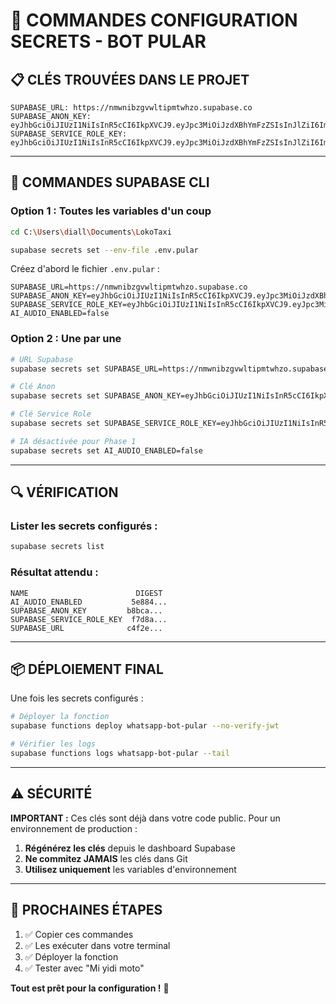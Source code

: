 # 🔐 COMMANDES CONFIGURATION SECRETS - BOT PULAR

## 📋 CLÉS TROUVÉES DANS LE PROJET

```
SUPABASE_URL: https://nmwnibzgvwltipmtwhzo.supabase.co
SUPABASE_ANON_KEY: eyJhbGciOiJIUzI1NiIsInR5cCI6IkpXVCJ9.eyJpc3MiOiJzdXBhYmFzZSIsInJlZiI6Im5td25pYnpndndsdGlwbXR3aHpvIiwicm9sZSI6ImFub24iLCJpYXQiOjE3NTMxODY5MDMsImV4cCI6MjA2ODc2MjkwM30.cmOT0pwKr0T7DyR7FjF9lr2Aea3A3OfOytEfhi0GQ4U
SUPABASE_SERVICE_ROLE_KEY: eyJhbGciOiJIUzI1NiIsInR5cCI6IkpXVCJ9.eyJpc3MiOiJzdXBhYmFzZSIsInJlZiI6Im5td25pYnpndndsdGlwbXR3aHpvIiwicm9sZSI6InNlcnZpY2Vfcm9sZSIsImlhdCI6MTc1MzE4NjkwMywiZXhwIjoyMDY4NzYyOTAzfQ._TeinxeQLZKSowSCUswDR54WejQp1c9y_tkn6MLYh_M
```

---

## 🚀 COMMANDES SUPABASE CLI

### **Option 1 : Toutes les variables d'un coup**

```bash
cd C:\Users\diall\Documents\LokoTaxi

supabase secrets set --env-file .env.pular
```

Créez d'abord le fichier `.env.pular` :
```env
SUPABASE_URL=https://nmwnibzgvwltipmtwhzo.supabase.co
SUPABASE_ANON_KEY=eyJhbGciOiJIUzI1NiIsInR5cCI6IkpXVCJ9.eyJpc3MiOiJzdXBhYmFzZSIsInJlZiI6Im5td25pYnpndndsdGlwbXR3aHpvIiwicm9sZSI6ImFub24iLCJpYXQiOjE3NTMxODY5MDMsImV4cCI6MjA2ODc2MjkwM30.cmOT0pwKr0T7DyR7FjF9lr2Aea3A3OfOytEfhi0GQ4U
SUPABASE_SERVICE_ROLE_KEY=eyJhbGciOiJIUzI1NiIsInR5cCI6IkpXVCJ9.eyJpc3MiOiJzdXBhYmFzZSIsInJlZiI6Im5td25pYnpndndsdGlwbXR3aHpvIiwicm9sZSI6InNlcnZpY2Vfcm9sZSIsImlhdCI6MTc1MzE4NjkwMywiZXhwIjoyMDY4NzYyOTAzfQ._TeinxeQLZKSowSCUswDR54WejQp1c9y_tkn6MLYh_M
AI_AUDIO_ENABLED=false
```

### **Option 2 : Une par une**

```bash
# URL Supabase
supabase secrets set SUPABASE_URL=https://nmwnibzgvwltipmtwhzo.supabase.co

# Clé Anon
supabase secrets set SUPABASE_ANON_KEY=eyJhbGciOiJIUzI1NiIsInR5cCI6IkpXVCJ9.eyJpc3MiOiJzdXBhYmFzZSIsInJlZiI6Im5td25pYnpndndsdGlwbXR3aHpvIiwicm9sZSI6ImFub24iLCJpYXQiOjE3NTMxODY5MDMsImV4cCI6MjA2ODc2MjkwM30.cmOT0pwKr0T7DyR7FjF9lr2Aea3A3OfOytEfhi0GQ4U

# Clé Service Role
supabase secrets set SUPABASE_SERVICE_ROLE_KEY=eyJhbGciOiJIUzI1NiIsInR5cCI6IkpXVCJ9.eyJpc3MiOiJzdXBhYmFzZSIsInJlZiI6Im5td25pYnpndndsdGlwbXR3aHpvIiwicm9sZSI6InNlcnZpY2Vfcm9sZSIsImlhdCI6MTc1MzE4NjkwMywiZXhwIjoyMDY4NzYyOTAzfQ._TeinxeQLZKSowSCUswDR54WejQp1c9y_tkn6MLYh_M

# IA désactivée pour Phase 1
supabase secrets set AI_AUDIO_ENABLED=false
```

---

## 🔍 VÉRIFICATION

### **Lister les secrets configurés :**
```bash
supabase secrets list
```

### **Résultat attendu :**
```
NAME                        DIGEST
AI_AUDIO_ENABLED           5e884...
SUPABASE_ANON_KEY         b8bca...
SUPABASE_SERVICE_ROLE_KEY  f7d8a...
SUPABASE_URL              c4f2e...
```

---

## 📦 DÉPLOIEMENT FINAL

Une fois les secrets configurés :

```bash
# Déployer la fonction
supabase functions deploy whatsapp-bot-pular --no-verify-jwt

# Vérifier les logs
supabase functions logs whatsapp-bot-pular --tail
```

---

## ⚠️ SÉCURITÉ

**IMPORTANT :** Ces clés sont déjà dans votre code public. Pour un environnement de production :

1. **Régénérez les clés** depuis le dashboard Supabase
2. **Ne commitez JAMAIS** les clés dans Git
3. **Utilisez uniquement** les variables d'environnement

---

## 🎯 PROCHAINES ÉTAPES

1. ✅ Copier ces commandes
2. ✅ Les exécuter dans votre terminal
3. ✅ Déployer la fonction
4. ✅ Tester avec "Mi yidi moto"

**Tout est prêt pour la configuration !** 🚀